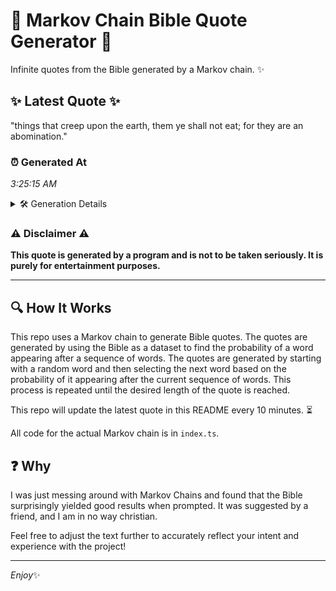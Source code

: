 # 📖 Markov Chain Bible Quote Generator 📖

Infinite quotes from the Bible generated by a Markov chain. ✨

## ✨ Latest Quote ✨
"things that creep upon the earth, them ye shall not eat; for they are an abomination."

### ⏰ Generated At
*3:25:15 AM*

<details>
    <summary>🛠️ Generation Details</summary>
    <p>
        <strong>🌱 Seed:</strong> things<br>
        <strong>🔄 Iterations:</strong> 15<br>
        <strong>📜 Context History:</strong><br>[ things ]: that<br>[ things, that ]: creep<br>[ things, that, creep ]: upon<br>[ things, that, creep, upon ]: the<br>[ things, that, creep, upon, the ]: earth,<br>[ things, that, creep, upon, the, earth, ]: them<br>[ that, creep, upon, the, earth,, them ]: ye<br>[ creep, upon, the, earth,, them, ye ]: shall<br>[ upon, the, earth,, them, ye, shall ]: not<br>[ the, earth,, them, ye, shall, not ]: eat;<br>[ earth,, them, ye, shall, not, eat; ]: for<br>[ them, ye, shall, not, eat;, for ]: they<br>[ ye, shall, not, eat;, for, they ]: are<br>[ shall, not, eat;, for, they, are ]: an<br>[ not, eat;, for, they, are, an ]: abomination.<br>
    </p>
</details>

### ⚠️ Disclaimer ⚠️
**This quote is generated by a program and is not to be taken seriously. It is purely for entertainment purposes.**

---

## 🔍 How It Works

This repo uses a Markov chain to generate Bible quotes. The quotes are generated by using the Bible as a dataset to find the probability of a word appearing after a sequence of words. The quotes are generated by starting with a random word and then selecting the next word based on the probability of it appearing after the current sequence of words. This process is repeated until the desired length of the quote is reached.

This repo will update the latest quote in this README every 10 minutes. ⏳

All code for the actual Markov chain is in `index.ts`.

## ❓ Why

I was just messing around with Markov Chains and found that the Bible surprisingly yielded good results when prompted. 
It was suggested by a friend, and I am in no way christian.

Feel free to adjust the text further to accurately reflect your intent and experience with the project!

---

*Enjoy*✨
